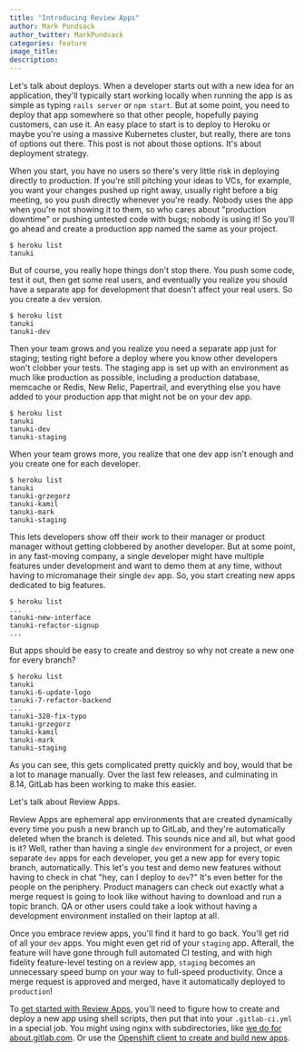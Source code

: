 ```yaml
---
title: "Introducing Review Apps"
author: Mark Pundsack
author_twitter: MarkPundsack
categories: feature
image_title:
description:
---
```

Let's talk about deploys. When a developer starts out with a new idea for an application, they'll typically start working locally when running the app is as simple as typing `rails server` or `npm start`. But at some point, you need to deploy that app somewhere so that other people, hopefully paying customers, can use it. An easy place to start is to deploy to Heroku or maybe you're using a massive Kubernetes cluster, but really, there are tons of options out there. This post is not about those options. It's about deployment strategy.

<!-- more -->

When you start, you have no users so there's very little risk in deploying directly to production. If you're still pitching your ideas to VCs, for example, you want your changes pushed up right away, usually right before a big meeting, so you push directly whenever you're ready. Nobody uses the app when you're not showing it to them, so who cares about "production downtime" or pushing untested code with bugs; nobody is using it! So you'll go ahead and create a production app named the same as your project.

    $ heroku list
    tanuki

But of course, you really hope things don't stop there. You push some code, test it out, then get some real users, and eventually you realize you should have a separate app for development that doesn't affect your real users. So you create a `dev` version.

    $ heroku list
    tanuki
    tanuki-dev

Then your team grows and you realize you need a separate app just for staging; testing right before a deploy where you know other developers won't clobber your tests. The staging app is set up with an environment as much like production as possible, including a production database, memcache or Redis, New Relic, Papertrail, and everything else you have added to your production app that might not be on your dev app.

    $ heroku list
    tanuki
    tanuki-dev
    tanuki-staging

When your team grows more, you realize that one dev app isn't enough and you create one for each developer.

    $ heroku list
    tanuki
    tanuki-grzegorz
    tanuki-kamil
    tanuki-mark
    tanuki-staging

This lets developers show off their work to their manager or product manager without getting clobbered by another developer. But at some point, in any fast-moving company, a single developer might have multiple features under development and want to demo them at any time, without having to micromanage their single `dev` app. So, you start creating new apps dedicated to big features.

```
$ heroku list
...
tanuki-new-interface
tanuki-refactor-signup
...
```

But apps should be easy to create and destroy so why not create a new one for every branch?

    $ heroku list
    tanuki
    tanuki-6-update-logo
    tanuki-7-refactor-backend
    ...
    tanuki-328-fix-typo
    tanuki-grzegorz
    tanuki-kamil
    tanuki-mark
    tanuki-staging

As you can see, this gets complicated pretty quickly and boy, would that be a lot to manage manually. Over the last few releases, and culminating in 8.14, GitLab has been working to make this easier.

Let's talk about Review Apps.

Review Apps are ephemeral app environments that are created dynamically every time you push a new branch up to GitLab, and they're automatically deleted when the branch is deleted. This sounds nice and all, but what good is it? Well, rather than having a single `dev` environment for a project, or even separate `dev` apps for each developer, you get a new app for every topic branch, automatically. This let's you test and demo new features without having to check in chat "hey, can I deploy to `dev`?" It's even better for the people on the periphery. Product managers can check out exactly what a merge request is going to look like without having to download and run a topic branch. QA or other users could take a look without having a development environment installed on their laptop at all.

<!Insert image of production and review apps in new folders view on GitLab.>

Once you embrace review apps, you'll find it hard to go back. You'll get rid of all your `dev` apps. You might even get rid of your `staging` app. Afterall, the feature will have gone through full automated CI testing, and with high fidelity feature-level testing on a review app, `staging` becomes an unnecessary speed bump on your way to full-speed productivity. Once a merge request is approved and merged, have it automatically deployed to `production`!

<!Insert pretty graphic visualizing review app + production flow.>

To [get started with Review Apps](https://docs.gitlab.com/ce/ci/yaml/README.html#dynamic-environments), you'll need to figure how to create and deploy a new app using shell scripts, then put that into your `.gitlab-ci.yml` in a special job. You might using nginx with subdirectories, like [we do for about.gitlab.com](https://gitlab.com/gitlab-com/www-gitlab-com/merge_requests/3709). Or use the [Openshift client to create and build new apps](https://gitlab.com/gitlab-examples/review-apps-openshift/blob/master/.gitlab-ci.yml).
